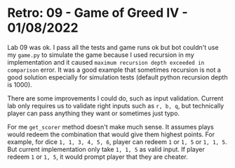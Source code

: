 # Retro: 09 - Game of Greed IV - 01/08/2022

Lab 09 was ok. I pass all the tests and game runs ok but bot couldn't use my `game.py` to simulate the game because I used recursion in my implementation and it caused
`maximum recursion depth exceeded in comparison` error. It was a good example that sometimes recursion is not a good solution especially for simulation tests (default python recursion depth is 1000).

There are some improvements I could do, such as input validation. Current lab only requires us to validate right inputs such as `r, b, q`, but technically player can pass anything they want or sometimes just typo.

For me `get_scorer` method doesn't make much sense. It assumes plays would redeem the combination that would give them highest points. For example, for dice `1, 1, 3, 4, 5, 6`, player can redeem `1` or `1, 5` or `1, 1, 5`. But current implementation only take `1, 1, 5` as valid input. If player redeem `1` or `1, 5`, it would prompt player that they are cheater.
